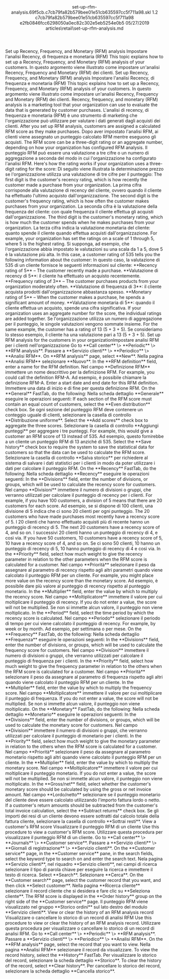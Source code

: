 <?xml version="1.0" encoding="UTF-8"?>
<xliff xmlns:logoport="urn:logoport:xliffeditor:xliff-extras:1.0" xmlns:xsi="http://www.w3.org/2001/XMLSchema-instance" xmlns="urn:oasis:names:tc:xliff:document:1.2" xmlns:xliffext="urn:microsoft:content:schema:xliffextensions" version="1.2" xsi:schemaLocation="urn:oasis:names:tc:xliff:document:1.2 xliff-core-1.2-transitional.xsd">
  <file datatype="xml" source-language="en-US" original="set-up-rfm-analysis.md" target-language="it-IT">
    <header>
      <tool tool-company="Microsoft" tool-version="1.0-7889195" tool-name="mdxliff" tool-id="mdxliff"/>
      <xliffext:skl_file_name>set-up-rfm-analysis.69f5cb.c7cb79fa82b579bee01e51cb635597cc5f711a98.skl</xliffext:skl_file_name>
      <xliffext:version>1.2</xliffext:version>
      <xliffext:ms.openlocfilehash>c7cb79fa82b579bee01e51cb635597cc5f711a98</xliffext:ms.openlocfilehash>
      <xliffext:ms.sourcegitcommit>e2fb0846fcc6298050a0ec82c302e5eb5254e0b5</xliffext:ms.sourcegitcommit>
      <xliffext:ms.lasthandoff>05/27/2019</xliffext:ms.lasthandoff>
      <xliffext:ms.openlocfilepath>articles\retail\set-up-rfm-analysis.md</xliffext:ms.openlocfilepath>
    </header>
    <body>
      <group extype="content" id="content">
        <trans-unit xml:space="preserve" translate="yes" id="101" restype="x-metadata">
          <source>Set up Recency, Frequency, and Monetary (RFM) analysis</source>
        <target logoport:matchpercent="101" state="translated" state-qualifier="leveraged-tm">Impostare l'analisi Recency, di frequenza e monetaria (RFM)</target></trans-unit>
        <trans-unit xml:space="preserve" translate="yes" id="102" restype="x-metadata">
          <source>This topic explains how to set up a Recency, Frequency, and Monetary (RFM) analysis of your customers.</source>
        <target logoport:matchpercent="101" state="translated" state-qualifier="leveraged-tm">In questo argomento viene illustrato come impostare un'analisi Recency, Frequency and Monetary (RFM) dei clienti.</target></trans-unit>
        <trans-unit xml:space="preserve" translate="yes" id="103">
          <source>Set up Recency, Frequency, and Monetary (RFM) analysis</source>
        <target logoport:matchpercent="101" state="translated" state-qualifier="leveraged-tm">Impostare l'analisi Recency, di frequenza e monetaria (RFM)</target></trans-unit>
        <trans-unit xml:space="preserve" translate="yes" id="104">
          <source>This topic explains how to set up a Recency, Frequency, and Monetary (RFM) analysis of your customers.</source>
        <target logoport:matchpercent="101" state="translated" state-qualifier="leveraged-tm">In questo argomento viene illustrato come impostare un'analisi Recency, Frequency and Monetary (RFM) dei clienti.</target></trans-unit>
        <trans-unit xml:space="preserve" translate="yes" id="105">
          <source>Recency, frequency, and monetary (RFM) analysis is a marketing tool that your organization can use to evaluate the data that is generated by customer purchases.</source>
        <target logoport:matchpercent="101" state="translated" state-qualifier="leveraged-tm">L'analisi di recency, di frequenza e monetaria (RFM) è uno strumento di marketing che l'organizzazione può utilizzare per valutare i dati generati dagli acquisti dei clienti.</target></trans-unit>
        <trans-unit xml:space="preserve" translate="yes" id="106">
          <source>After you set up RFM analysis, customers are assigned a calculated RFM score as they make purchases.</source>
        <target logoport:matchpercent="101" state="translated" state-qualifier="leveraged-tm">Dopo aver impostato l'analisi RFM, ai clienti viene assegnato un punteggio calcolato RFM mentre eseguono gli acquisti.</target></trans-unit>
        <trans-unit xml:space="preserve" translate="yes" id="107">
          <source>The RFM score can be a three-digit rating or an aggregate number, depending on how your organization has configured RFM analysis.</source>
        <target logoport:matchpercent="101" state="translated" state-qualifier="leveraged-tm">Il punteggio RFM può essere una valutazione a tre cifre o un numero di aggregazione a seconda del modo in cui l'organizzazione ha configurato l'analisi RFM.</target></trans-unit>
        <trans-unit xml:space="preserve" translate="yes" id="108">
          <source>Here's how the rating works if your organization uses a three-digit rating for the score:</source>
        <target logoport:matchpercent="101" state="translated" state-qualifier="leveraged-tm">Di seguito viene illustrata la determinazione prezzo se l'organizzazione utilizza una valutazione di tre cifre per il punteggio:</target></trans-unit>
        <trans-unit xml:space="preserve" translate="yes" id="109">
          <source>The first digit is the customer's recency rating, which is how recently the customer made a purchase from your organization.</source>
        <target logoport:matchpercent="101" state="translated" state-qualifier="leveraged-tm">La prima cifra corrisponde alla valutazione di recency del cliente, ovvero quando il cliente ha effettuato l'ultimo acquisto dall'organizzazione.</target></trans-unit>
        <trans-unit xml:space="preserve" translate="yes" id="110">
          <source>The second digit is the customer's frequency rating, which is how often the customer makes purchases from your organization.</source>
        <target logoport:matchpercent="101" state="translated" state-qualifier="leveraged-tm">La seconda cifra è la valutazione della frequenza del cliente: con quale frequenza il cliente effettua gli acquisti dall'organizzazione.</target></trans-unit>
        <trans-unit xml:space="preserve" translate="yes" id="111">
          <source>The third digit is the customer's monetary rating, which is how much the customer spends when he makes purchases from your organization.</source>
        <target logoport:matchpercent="101" state="translated" state-qualifier="leveraged-tm">La terza cifra indica la valutazione monetaria del cliente: quanto spende il cliente quando effettua acquisti dall'organizzazione.</target></trans-unit>
        <trans-unit xml:space="preserve" translate="yes" id="112">
          <source>For example, your organization has set the ratings on a scale of 1 through 5, where 5 is the highest rating.</source>
        <target logoport:matchpercent="101" state="translated" state-qualifier="leveraged-tm">Si supponga, ad esempio, che l'organizzazione abbia impostato le valutazioni su una scala da 1 a 5, dove 5 è la valutazione più alta.</target></trans-unit>
        <trans-unit xml:space="preserve" translate="yes" id="113">
          <source>In this case, a customer rating of 535 tells you the following information about the customer:</source>
        <target logoport:matchpercent="101" state="translated" state-qualifier="leveraged-tm">In questo caso, la valutazione di 535 di un cliente fornisce le seguenti informazioni sul cliente:</target></trans-unit>
        <trans-unit xml:space="preserve" translate="yes" id="114">
          <source><bpt id="p1">**</bpt>Recency rating of 5<ept id="p1">**</ept> – The customer recently made a purchase.</source>
        <target logoport:matchpercent="101" state="translated" state-qualifier="leveraged-tm"><bpt id="p1">**</bpt>Valutazione di recency di 5<ept id="p1">**</ept>: il cliente ha effettuato un acquisto recentemente.</target></trans-unit>
        <trans-unit xml:space="preserve" translate="yes" id="115">
          <source><bpt id="p1">**</bpt>Frequency rating of 3<ept id="p1">**</ept> – The customer purchases products from your organization moderately often.</source>
        <target logoport:matchpercent="101" state="translated" state-qualifier="leveraged-tm"><bpt id="p1">**</bpt>Valutazione di frequenza di 3<ept id="p1">**</ept>: il cliente acquista prodotti dall'organizzazione abbastanza spesso.</target></trans-unit>
        <trans-unit xml:space="preserve" translate="yes" id="116">
          <source><bpt id="p1">**</bpt>Monetary rating of 5<ept id="p1">**</ept> – When the customer makes a purchase, he spends a significant amount of money.</source>
        <target logoport:matchpercent="101" state="translated" state-qualifier="leveraged-tm"><bpt id="p1">**</bpt>Valutazione monetaria di 5<ept id="p1">**</ept>: quando il cliente effettua un acquisto, spende una cifra significativa.</target></trans-unit>
        <trans-unit xml:space="preserve" translate="yes" id="117">
          <source>If your organization uses an aggregate number for the score, the individual ratings are added together.</source>
        <target logoport:matchpercent="101" state="translated" state-qualifier="leveraged-tm">Se l'organizzazione utilizza un numero di aggregazione per il punteggio, le singole valutazioni vengono sommate insieme.</target></trans-unit>
        <trans-unit xml:space="preserve" translate="yes" id="118">
          <source>For the same example, the customer has a rating of 13 (5 + 3 + 5).</source>
        <target logoport:matchpercent="100" state="translated" state-qualifier="leveraged-tm">Se consideriamo lo stesso esempio, il cliente ha una valutazione pari a 13 (5 + 3 + 5).</target></trans-unit>
        <trans-unit xml:space="preserve" translate="yes" id="119">
          <source>Set up RFM analysis for the customers in your organization</source><target logoport:matchpercent="94" state="translated" state-qualifier="fuzzy-match">Impostare analisi RFM per i clienti nell'organizzazione</target>
        </trans-unit>
        <trans-unit xml:space="preserve" translate="yes" id="120">
          <source>Go to <bpt id="p1">**</bpt>Call center<ept id="p1">**</ept> <ph id="ph1">\&gt;</ph> <bpt id="p2">**</bpt>Periodic<ept id="p2">**</ept> <ph id="ph2">\&gt;</ph> <bpt id="p3">**</bpt>RFM analysis<ept id="p3">**</ept>.</source>
        <target logoport:matchpercent="100" state="translated" state-qualifier="leveraged-tm">Passare a <bpt id="p1">**</bpt>Servizio clienti<ept id="p1">**</ept> <ph id="ph1">\&gt;</ph> <bpt id="p2">**</bpt>Periodico<ept id="p2">**</ept> <ph id="ph2">\&gt;</ph> <bpt id="p3">**</bpt>Analisi RFM<ept id="p3">**</ept>.</target></trans-unit>
        <trans-unit xml:space="preserve" translate="yes" id="121">
          <source>On <bpt id="p1">**</bpt>RFM analysis<ept id="p1">**</ept> page, select <bpt id="p2">**</bpt>New<ept id="p2">**</ept>.</source>
        <target logoport:matchpercent="101" state="translated" state-qualifier="leveraged-tm">Nella pagina <bpt id="p1">**</bpt>Analisi RFM<ept id="p1">**</ept> selezionare <bpt id="p2">**</bpt>Nuovo<ept id="p2">**</ept>.</target></trans-unit>
        <trans-unit xml:space="preserve" translate="yes" id="122">
          <source>In the <bpt id="p1">**</bpt>RFM definition<ept id="p1">**</ept> field, enter a name for the RFM definition.</source>
        <target logoport:matchpercent="101" state="translated" state-qualifier="leveraged-tm">Nel campo <bpt id="p1">**</bpt>Definizione RFM<ept id="p1">**</ept> immettere un nome descrittivo per la definizione RFM.</target></trans-unit>
        <trans-unit xml:space="preserve" translate="yes" id="123">
          <source>For example, you could call the definition RFM-A.</source>
        <target logoport:matchpercent="101" state="translated" state-qualifier="leveraged-tm">Ad esempio, è possibile chiamare la definizione RFM-A.</target></trans-unit>
        <trans-unit xml:space="preserve" translate="yes" id="124">
          <source>Enter a start date and end date for this RFM definition.</source>
        <target logoport:matchpercent="101" state="translated" state-qualifier="leveraged-tm">Immettere una data di inizio e di fine per questa definizione RFM.</target></trans-unit>
        <trans-unit xml:space="preserve" translate="yes" id="125">
          <source>On the <bpt id="p1">**</bpt>General<ept id="p1">**</ept> FastTab, do the following:</source>
        <target logoport:matchpercent="101" state="translated" state-qualifier="leveraged-tm">Nella scheda dettaglio <bpt id="p1">**</bpt>Generale<ept id="p1">**</ept> eseguire le operazioni seguenti:</target></trans-unit>
        <trans-unit xml:space="preserve" translate="yes" id="126">
          <source>If each section of the RFM score must contain an equal count of customers, select the <bpt id="p1">**</bpt>Even distribution<ept id="p1">**</ept> check box.</source>
        <target logoport:matchpercent="101" state="translated" state-qualifier="leveraged-tm">Se ogni sezione del punteggio RFM deve contenere un conteggio uguale di clienti, selezionare la casella di controllo <bpt id="p1">**</bpt>Distribuzione uniforme<ept id="p1">**</ept>.</target></trans-unit>
        <trans-unit xml:space="preserve" translate="yes" id="127">
          <source>Select the <bpt id="p1">**</bpt>Add scores<ept id="p1">**</ept> check box to aggregate the three scores.</source>
        <target logoport:matchpercent="101" state="translated" state-qualifier="leveraged-tm">Selezionare la casella di controllo <bpt id="p1">**</bpt>Aggiungi punteggi<ept id="p1">**</ept> per aggregare i tre punteggi.</target></trans-unit>
        <trans-unit xml:space="preserve" translate="yes" id="128">
          <source>For example, this would give a customer an RFM score of 13 instead of 535.</source>
        <target logoport:matchpercent="101" state="translated" state-qualifier="leveraged-tm">Ad esempio, questo fornirebbe a un cliente un punteggio RFM di 13 anziché di 535.</target></trans-unit>
        <trans-unit xml:space="preserve" translate="yes" id="129">
          <source>Select the <bpt id="p1">**</bpt>Save history<ept id="p1">**</ept> check box to require the system to save the statistical data for customers so that the data can be used to calculate the RFM score.</source>
        <target logoport:matchpercent="101" state="translated" state-qualifier="leveraged-tm">Selezionare la casella di controllo <bpt id="p1">**</bpt>Salva storico<ept id="p1">**</ept> per richiedere al sistema di salvare i dati statistici per i clienti in modo da poter utilizzare i dati per calcolare il punteggio RFM.</target></trans-unit>
        <trans-unit xml:space="preserve" translate="yes" id="130">
          <source>On the <bpt id="p1">**</bpt>Recency<ept id="p1">**</ept> FastTab, do the following:</source>
        <target logoport:matchpercent="101" state="translated" state-qualifier="leveraged-tm">Nella scheda dettaglio <bpt id="p1">**</bpt>Recency<ept id="p1">**</ept> eseguire le operazioni seguenti:</target></trans-unit>
        <trans-unit xml:space="preserve" translate="yes" id="131">
          <source>In the <bpt id="p1">**</bpt>Divisions<ept id="p1">**</ept> field, enter the number of divisions, or groups, which will be used to calculate the recency score for customers.</source>
        <target logoport:matchpercent="101" state="translated" state-qualifier="leveraged-tm">Nel campo <bpt id="p1">**</bpt>Divisioni<ept id="p1">**</ept> immettere il numero di divisioni o gruppi, che verranno utilizzati per calcolare il punteggio di recency per i clienti.</target></trans-unit>
        <trans-unit xml:space="preserve" translate="yes" id="132">
          <source>For example, if you have 100 customers, a division of 5 means that there are 20 customers for each score.</source>
        <target logoport:matchpercent="101" state="translated" state-qualifier="leveraged-tm">Ad esempio, se si dispone di 100 clienti, una divisione di 5 indica che ci sono 20 clienti per ogni punteggio.</target></trans-unit>
        <trans-unit xml:space="preserve" translate="yes" id="133">
          <source>The 20 customers who have made purchases most recently have a recency score of 5.</source>
        <target logoport:matchpercent="101" state="translated" state-qualifier="leveraged-tm">I 20 clienti che hanno effettuato acquisti più di recente hanno un punteggio di recency di 5.</target></trans-unit>
        <trans-unit xml:space="preserve" translate="yes" id="134">
          <source>The next 20 customers have a recency score of 4, and so on.</source>
        <target logoport:matchpercent="101" state="translated" state-qualifier="leveraged-tm">I successivi 20 clienti hanno un punteggio di recency di 4, e così via.</target></trans-unit>
        <trans-unit xml:space="preserve" translate="yes" id="135">
          <source>If you have 50 customers, 10 customers have a recency score of 5, 10 have a recency score of 4, and so on.</source>
        <target logoport:matchpercent="101" state="translated" state-qualifier="leveraged-tm">Se ci sono 50 clienti, 10 hanno un punteggio di recency di 5, 10 hanno punteggio di recency di 4 e così via.</target></trans-unit>
        <trans-unit xml:space="preserve" translate="yes" id="136">
          <source>In the <bpt id="p1">**</bpt>Priority<ept id="p1">**</ept> field, select how much weight to give the recency parameter in relation to the other parameters when the RFM score is calculated for a customer.</source>
        <target logoport:matchpercent="101" state="translated" state-qualifier="leveraged-tm">Nel campo <bpt id="p1">**</bpt>Priorità<ept id="p1">**</ept> selezionare il peso da assegnare al parametro di recency rispetto agli altri parametri quando viene calcolato il punteggio RFM per un cliente.</target></trans-unit>
        <trans-unit xml:space="preserve" translate="yes" id="137">
          <source>For example, you might place more value on the recency score than the monetary score.</source>
        <target logoport:matchpercent="101" state="translated" state-qualifier="leveraged-tm">Ad esempio, è possibile dare più valore al punteggio di recency rispetto al punteggio monetario.</target></trans-unit>
        <trans-unit xml:space="preserve" translate="yes" id="138">
          <source>In the <bpt id="p1">**</bpt>Multiplier<ept id="p1">**</ept> field, enter the value by which to multiply the recency score.</source>
        <target logoport:matchpercent="101" state="translated" state-qualifier="leveraged-tm">Nel campo <bpt id="p1">**</bpt>Moltiplicatore<ept id="p1">**</ept> immettere il valore per cui moltiplicare il punteggio di recency.</target></trans-unit>
        <trans-unit xml:space="preserve" translate="yes" id="139">
          <source>If you do not enter a value, the score will not be multiplied.</source>
        <target logoport:matchpercent="101" state="translated" state-qualifier="leveraged-tm">Se non si immette alcun valore, il punteggio non viene moltiplicato.</target></trans-unit>
        <trans-unit xml:space="preserve" translate="yes" id="140">
          <source>In the <bpt id="p1">**</bpt>Period<ept id="p1">**</ept> field, select the time period by which the recency score is calculated.</source>
        <target logoport:matchpercent="101" state="translated" state-qualifier="leveraged-tm">Nel campo <bpt id="p1">**</bpt>Periodo<ept id="p1">**</ept> selezionare il periodo di tempo per cui viene calcolato il punteggio di recency.</target></trans-unit>
        <trans-unit xml:space="preserve" translate="yes" id="141">
          <source>For example, by week or by month.</source>
        <target logoport:matchpercent="101" state="translated" state-qualifier="leveraged-tm">Ad esempio, per settimana o per mese.</target></trans-unit>
        <trans-unit xml:space="preserve" translate="yes" id="142">
          <source>On the <bpt id="p1">**</bpt>Frequency<ept id="p1">**</ept> FastTab, do the following:</source>
        <target logoport:matchpercent="101" state="translated" state-qualifier="leveraged-tm">Nella scheda dettaglio <bpt id="p1">**</bpt>Frequenza<ept id="p1">**</ept> eseguire le operazioni seguenti:</target></trans-unit>
        <trans-unit xml:space="preserve" translate="yes" id="143">
          <source>In the <bpt id="p1">**</bpt>Divisions<ept id="p1">**</ept> field, enter the number of divisions, or groups, which will be used to calculate the frequency score for customers.</source>
        <target logoport:matchpercent="101" state="translated" state-qualifier="leveraged-tm">Nel campo <bpt id="p1">**</bpt>Divisioni<ept id="p1">**</ept> immettere il numero di divisioni o gruppi, che verranno utilizzati per calcolare il punteggio di frequenza per i clienti.</target></trans-unit>
        <trans-unit xml:space="preserve" translate="yes" id="144">
          <source>In the <bpt id="p1">**</bpt>Priority<ept id="p1">**</ept> field, select how much weight to give the frequency parameter in relation to the others when the RFM score is calculated for a customer.</source>
        <target logoport:matchpercent="101" state="translated" state-qualifier="leveraged-tm">Nel campo <bpt id="p1">**</bpt>Priorità<ept id="p1">**</ept> selezionare il peso da assegnare al parametro di frequenza rispetto agli altri quando viene calcolato il punteggio RFM per un cliente.</target></trans-unit>
        <trans-unit xml:space="preserve" translate="yes" id="145">
          <source>In the <bpt id="p1">**</bpt>Multiplier<ept id="p1">**</ept> field, enter the value by which to multiply the frequency score.</source>
        <target logoport:matchpercent="101" state="translated" state-qualifier="leveraged-tm">Nel campo <bpt id="p1">**</bpt>Moltiplicatore<ept id="p1">**</ept> immettere il valore per cui moltiplicare il punteggio di frequenza.</target></trans-unit>
        <trans-unit xml:space="preserve" translate="yes" id="146">
          <source>If you do not enter a value, the score will not be multiplied.</source>
        <target logoport:matchpercent="101" state="translated" state-qualifier="leveraged-tm">Se non si immette alcun valore, il punteggio non viene moltiplicato.</target></trans-unit>
        <trans-unit xml:space="preserve" translate="yes" id="147">
          <source>On the <bpt id="p1">**</bpt>Monetary<ept id="p1">**</ept> FastTab, do the following:</source>
        <target logoport:matchpercent="101" state="translated" state-qualifier="leveraged-tm">Nella scheda dettaglio <bpt id="p1">**</bpt>Monetario<ept id="p1">**</ept> eseguire le operazioni seguenti:</target></trans-unit>
        <trans-unit xml:space="preserve" translate="yes" id="148">
          <source>In the <bpt id="p1">**</bpt>Divisions<ept id="p1">**</ept> field, enter the number of divisions, or groups, which will be used to calculate the monetary score for customers.</source>
        <target logoport:matchpercent="101" state="translated" state-qualifier="leveraged-tm">Nel campo <bpt id="p1">**</bpt>Divisioni<ept id="p1">**</ept> immettere il numero di divisioni o gruppi, che verranno utilizzati per calcolare il punteggio di monetario per i clienti.</target></trans-unit>
        <trans-unit xml:space="preserve" translate="yes" id="149">
          <source>In the <bpt id="p1">**</bpt>Priority<ept id="p1">**</ept> field, select how much weight to give the monetary parameter in relation to the others when the RFM score is calculated for a customer.</source>
        <target logoport:matchpercent="101" state="translated" state-qualifier="leveraged-tm">Nel campo <bpt id="p1">**</bpt>Priorità<ept id="p1">**</ept> selezionare il peso da assegnare al parametro monetario rispetto agli altri quando viene calcolato il punteggio RFM per un cliente.</target></trans-unit>
        <trans-unit xml:space="preserve" translate="yes" id="150">
          <source>In the <bpt id="p1">**</bpt>Multiplier<ept id="p1">**</ept> field, enter the value by which to multiply the monetary score.</source>
        <target logoport:matchpercent="101" state="translated" state-qualifier="leveraged-tm">Nel campo <bpt id="p1">**</bpt>Moltiplicatore<ept id="p1">**</ept> immettere il valore per cui moltiplicare il punteggio monetario.</target></trans-unit>
        <trans-unit xml:space="preserve" translate="yes" id="151">
          <source>If you do not enter a value, the score will not be multiplied.</source>
        <target logoport:matchpercent="101" state="translated" state-qualifier="leveraged-tm">Se non si immette alcun valore, il punteggio non viene moltiplicato.</target></trans-unit>
        <trans-unit xml:space="preserve" translate="yes" id="152">
          <source>In the <bpt id="p1">**</bpt>Gross/net<ept id="p1">**</ept> field, select whether the customer's monetary score should be calculated by using the gross or net invoice amount.</source>
        <target logoport:matchpercent="101" state="translated" state-qualifier="leveraged-tm">Nel campo <bpt id="p1">**</bpt>Lordo/netto<ept id="p1">**</ept> selezionare se il punteggio monetario del cliente deve essere calcolato utilizzando l'importo fattura lordo o netto.</target></trans-unit>
        <trans-unit xml:space="preserve" translate="yes" id="153">
          <source>If a customer's return amounts should be subtracted from the customer's total invoice calculation, select the <bpt id="p1">**</bpt>Subtract returns<ept id="p1">**</ept> check box.</source>
        <target logoport:matchpercent="101" state="translated" state-qualifier="leveraged-tm">Se gli importi dei resi di un cliente devono essere sottratti dal calcolo totale della fattura cliente, selezionare la casella di controllo <bpt id="p1">**</bpt>Sottrai resti<ept id="p1">**</ept>.</target></trans-unit>
        <trans-unit xml:space="preserve" translate="yes" id="154">
          <source>View a customer's RFM score</source>
        <target logoport:matchpercent="101" state="translated" state-qualifier="leveraged-tm">Visualizzare il punteggio RFM di un cliente</target></trans-unit>
        <trans-unit xml:space="preserve" translate="yes" id="155">
          <source>Use this procedure to view a customer's RFM score.</source>
        <target logoport:matchpercent="101" state="translated" state-qualifier="leveraged-tm">Utilizzare questa procedura per visualizzare il punteggio RFM di un cliente.</target></trans-unit>
        <trans-unit xml:space="preserve" translate="yes" id="156">
          <source>Go to <bpt id="p1">**</bpt>Call center<ept id="p1">**</ept> <ph id="ph1">\&gt;</ph> <bpt id="p2">**</bpt>Journals<ept id="p2">**</ept> <ph id="ph2">\&gt;</ph> <bpt id="p3">**</bpt>Customer service<ept id="p3">**</ept>.</source>
        <target logoport:matchpercent="101" state="translated" state-qualifier="leveraged-tm">Passare a <bpt id="p1">**</bpt>Servizio clienti<ept id="p1">**</ept> <ph id="ph1">\&gt;</ph> <bpt id="p2">**</bpt>Giornali di registrazione<ept id="p2">**</ept> <ph id="ph2">\&gt;</ph> <bpt id="p3">**</bpt>Servizio clienti<ept id="p3">**</ept>.</target></trans-unit>
        <trans-unit xml:space="preserve" translate="yes" id="157">
          <source>On the <bpt id="p1">**</bpt>Customer service<ept id="p1">**</ept> page, in the <bpt id="p2">**</bpt>Customer service<ept id="p2">**</ept> pane, in the search fields, select the keyword type to search on and enter the search text.</source>
        <target logoport:matchpercent="101" state="translated" state-qualifier="leveraged-tm">Nela pagina <bpt id="p1">**</bpt>Servizio clienti<ept id="p1">**</ept>, nel riquadro <bpt id="p2">**</bpt>Servizio clienti<ept id="p2">**</ept>, nei campi di ricerca selezionare il tipo di parola chiave per eseguire la ricerca e immettere il testo di ricerca.</target></trans-unit>
        <trans-unit xml:space="preserve" translate="yes" id="158">
          <source>Select <bpt id="p1">**</bpt>Search<ept id="p1">**</ept>.</source>
        <target logoport:matchpercent="101" state="translated" state-qualifier="leveraged-tm">Selezionare <bpt id="p1">**</bpt>Cerca<ept id="p1">**</ept>.</target></trans-unit>
        <trans-unit xml:space="preserve" translate="yes" id="159">
          <source>On the <bpt id="p1">**</bpt>Customer search<ept id="p1">**</ept> page, select the customer record that you want, and then click <bpt id="p2">**</bpt>Select customer<ept id="p2">**</ept>.</source>
        <target logoport:matchpercent="101" state="translated" state-qualifier="leveraged-tm">Nella pagina <bpt id="p1">**</bpt>Ricerca cliente<ept id="p1">**</ept> selezionare il record cliente che si desidera e fare clic su <bpt id="p2">**</bpt>Seleziona cliente<ept id="p2">**</ept>.</target></trans-unit>
        <trans-unit xml:space="preserve" translate="yes" id="160">
          <source>The RFM score is displayed in the <bpt id="p1">**</bpt>Order history<ept id="p1">**</ept> group on the right side of the <bpt id="p2">**</bpt>Customer service<ept id="p2">**</ept> page.</source>
        <target logoport:matchpercent="101" state="translated" state-qualifier="leveraged-tm">Il punteggio RFM viene visualizzato nel gruppo <bpt id="p1">**</bpt>Storico ordini<ept id="p1">**</ept> sul lato destro del modulo <bpt id="p2">**</bpt>Servizio clienti<ept id="p2">**</ept>.</target></trans-unit>
        <trans-unit xml:space="preserve" translate="yes" id="161">
          <source>View or clear the history of an RFM analysis record</source>
        <target logoport:matchpercent="101" state="translated" state-qualifier="leveraged-tm">Visualizzare o cancellare lo storico di un record di analisi RFM</target></trans-unit>
        <trans-unit xml:space="preserve" translate="yes" id="162">
          <source>Use this procedure to view or clear the history of an RFM analysis record.</source>
        <target logoport:matchpercent="101" state="translated" state-qualifier="leveraged-tm">Utilizzare questa procedura per visualizzare o cancellare lo storico di un record di analisi RFM.</target></trans-unit>
        <trans-unit xml:space="preserve" translate="yes" id="163">
          <source>Go to <bpt id="p1">**</bpt>Call center<ept id="p1">**</ept> <ph id="ph1">\&gt;</ph> <bpt id="p2">**</bpt>Periodic<ept id="p2">**</ept> <ph id="ph2">\&gt;</ph> <bpt id="p3">**</bpt>RFM analysis<ept id="p3">**</ept>.</source>
        <target logoport:matchpercent="101" state="translated" state-qualifier="leveraged-tm">Passare a <bpt id="p1">**</bpt>Servizio clienti<ept id="p1">**</ept> <ph id="ph1">\&gt;</ph> <bpt id="p2">**</bpt>Periodico<ept id="p2">**</ept> <ph id="ph2">\&gt;</ph> <bpt id="p3">**</bpt>Analisi RFM<ept id="p3">**</ept>.</target></trans-unit>
        <trans-unit xml:space="preserve" translate="yes" id="164">
          <source>On the <bpt id="p1">**</bpt>RFM analysis<ept id="p1">**</ept> page, select the record that you want to view.</source>
        <target logoport:matchpercent="101" state="translated" state-qualifier="leveraged-tm">Nella pagina <bpt id="p1">**</bpt>Analisi RFM<ept id="p1">**</ept> selezionare il record da visualizzare.</target></trans-unit>
        <trans-unit xml:space="preserve" translate="yes" id="165">
          <source>To view the record history, select the <bpt id="p1">**</bpt>History<ept id="p1">**</ept> FastTab.</source>
        <target logoport:matchpercent="101" state="translated" state-qualifier="leveraged-tm">Per visualizzare lo storico del record, selezionare la scheda dettaglio <bpt id="p1">**</bpt>Storico<ept id="p1">**</ept>.</target></trans-unit>
        <trans-unit xml:space="preserve" translate="yes" id="166">
          <source>To clear the history of the record, select <bpt id="p1">**</bpt>Clear history<ept id="p1">**</ept>.</source>
        <target logoport:matchpercent="101" state="translated" state-qualifier="leveraged-tm">Per cancellare lo storico del record, selezionare la scheda dettaglio <bpt id="p1">**</bpt>Cancella storico<ept id="p1">**</ept>.</target></trans-unit>
      </group>
    </body>
  </file>
</xliff>